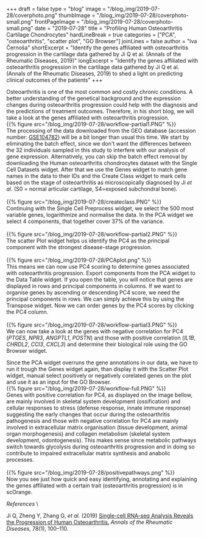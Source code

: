 +++
draft = false
type = "blog"
image = "/blog_img/2019-07-28/coverphoto.png"
thumbImage = "/blog_img/2019-07-28/coverphoto-small.png"
frontPageImage = "/blog_img/2019-07-28/coverphoto-small.png"
date = "2019-07-28"
title = "Profiling Human Osteoarthritis Cartilage Chondrocytes"
hardLineBreak = true 
categories = ["PCA", "osteoarthritis", "scatter plot", "GO Browser"]
joinLines = false
author = "Iva Černoša"
shortExcerpt = "Identify the genes affiliated with osteoarthritis progression in the cartilage data gathered by Ji Q et al. (Annals of the Rheumatic Diseases, 2019)" 
longExcerpt = "Identify the genes affiliated with osteoarthritis progression in the cartilage data gathered by Ji Q et al. (Annals of the Rheumatic Diseases, 2019) to shed a light on predicting clinical outcomes of the patients" 
+++

Osteoarthritis is one of the most common and costly chronic conditions. A better understanding of the genetical background and the expression changes during osteoarthritis progression could help with the diagnosis and the predictions of treatment outcomes. Therefore, in his short blog, we will take a look at the genes affiliated with osteoarthritis progression.
\
{{% figure src="/blog_img/2019-07-28/workflow-partial1.PNG" %}}
\
The processing of the data downloaded from the GEO database (accession number: <a href= "https://www.ncbi.nlm.nih.gov/geo/query/acc.cgi?acc=GSE104782">GSE104782</a>) will be a bit longer than usual this time.  We start by eliminating the batch effect, since we don't want the differences between the 32 individuals sampled in this study to interfere with our analysis of gene expression. Alternatively, you can skip the batch effect removal by downloading the Human osteoarthritis chondrocytes dataset with the Single Cell Datasets widget. After that we use the Genes widget to match gene names in the data to their IDs and the Create Class widget to mark cells based on the stage of osteoarthritis as microscopically diagnosed by Ji <i>et al.</i> (S0 = normal articular cartilage, S4=exposed subchondral bone). 
\
\
{{% figure src="/blog_img/2019-07-28/createclass.PNG" %}}
\
Continuing with the Single Cell Preprocess widget, we select the 500 most variable genes, logarithmize and normalise the data. In the PCA widget we select 4 components, that together cover 37% of the variance. 
\
\
{{% figure src="/blog_img/2019-07-28/workflow-partial2.PNG" %}}
\
The scatter Plot widget helps us identify the PC4 as the principal component with the strongest disease-stage progression. 
\
\
{{% figure src="/blog_img/2019-07-28/PCAplot.png" %}}
\
This means we can now use PC4 scoring to determine genes associated with osteoarthritis progression. Export components from the PCA widget to the Data Table widget. If you open the table, you will notice that genes are displayed in rows and principal components in columns. If we want to organise genes by ascending or descending PC4 score, we need the principal components in rows. We can simply achieve this by using the Transpose widget. Now we can order genes by the PC4 scores by clicking the PC4 column.  
\
{{% figure src="/blog_img/2019-07-28/workflow-partial3.PNG" %}}
\
We can now take a look at the genes with negative correlation for PC4 (<i>PTGES</i>, <i>NPR3</i>, <i>ANGPTL1</i>, <i>POSTN</i>) and those with positive correlation (<i>IL1B</i>, <i>CHRDL2</i>, <i>CCl3</i>, <i>CXCL3</i>) and determine their biological role using the GO Browser widget.

Since the PCA widget overruns the gene annotations in our data, we have to run it trough the Genes widget again, than display it with the Scatter Plot widget, manual select positively or negatively corelated genes on the plot and use it as an input for the GO Browser. 
\
{{% figure src="/blog_img/2019-07-28/workflow-full.PNG" %}}
\
Genes with positive correlation for PC4, as displayed on the image bellow, are mainly involved in skeletal system development (ossification) and cellular responses to stress (defense response, innate immune response) suggesting the early changes that occur during the osteoarthritis pathogenesis and those with negative correlation for PC4 are mainly involved in extracellular matrix organisation (tissue development, animal organ morphogenesis) and collagen metabolism (skeletal system development, odontogenesis). This makes sense since metabolic pathways switch towards glycolysis during osteoarthritis progression and in doing so contribute to impaired extracellular matrix synthesis and anabolic processes. 
\
\
{{% figure src="/blog_img/2019-07-28/positivepathways.png" %}}
\
Now you see just how quick and easy identifying, annotating and explaining the genes affiliated with a certain trait (osteoarthritis progression) is in scOrange.

*References* 
\

Ji Q, Zheng Y, Zhang G, <i>et al.</i> (2019) <a href= "https://ard.bmj.com/content/78/1/100.long"> Single-cell RNA-seq Analysis Reveals the Progression of Human Osteoarthritis.</a> <i> Annals of the Rheumatic Diseases</i>, 78(1), 100–110. 